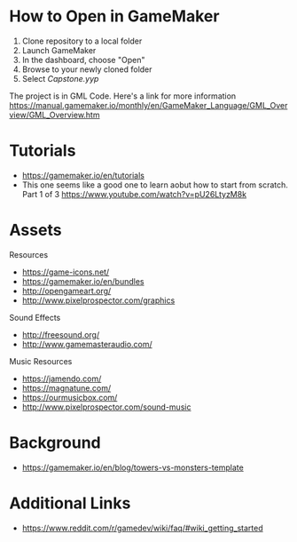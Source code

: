 # How to Open in GameMaker
1. Clone repository to a local folder
2. Launch GameMaker
3. In the dashboard, choose "Open"
4. Browse to your newly cloned folder
5. Select *Capstone.yyp*

The project is in GML Code. Here's a link for more information https://manual.gamemaker.io/monthly/en/GameMaker_Language/GML_Overview/GML_Overview.htm

# Tutorials
* https://gamemaker.io/en/tutorials
* This one seems like a good one to learn aobut how to start from scratch. Part 1 of 3 https://www.youtube.com/watch?v=pU26LtyzM8k
  
# Assets
Resources
* https://game-icons.net/
* https://gamemaker.io/en/bundles
* http://opengameart.org/
* http://www.pixelprospector.com/graphics

Sound Effects
* http://freesound.org/
* http://www.gamemasteraudio.com/

Music Resources
* https://jamendo.com/
* https://magnatune.com/
* https://ourmusicbox.com/
* http://www.pixelprospector.com/sound-music

# Background
* https://gamemaker.io/en/blog/towers-vs-monsters-template

# Additional Links
* https://www.reddit.com/r/gamedev/wiki/faq/#wiki_getting_started

